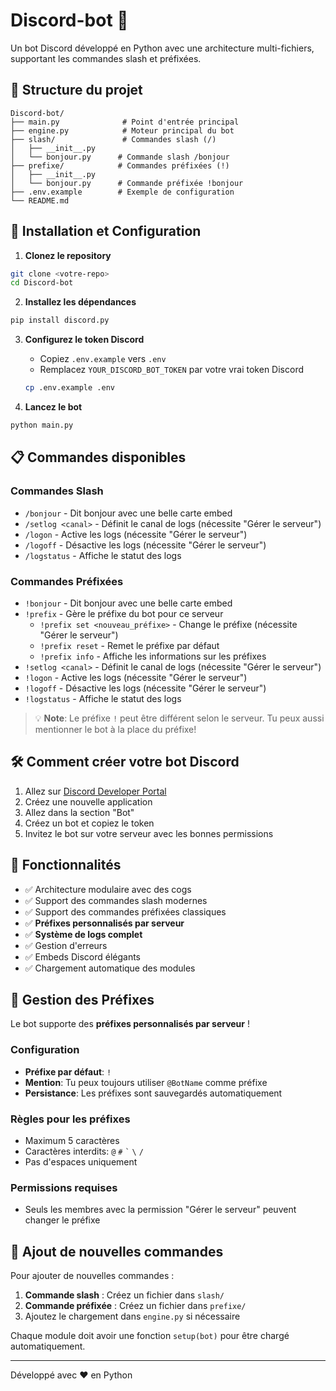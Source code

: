 # Discord-bot 🤖

Un bot Discord développé en Python avec une architecture multi-fichiers, supportant les commandes slash et préfixées.

## 📁 Structure du projet

```
Discord-bot/
├── main.py              # Point d'entrée principal
├── engine.py            # Moteur principal du bot
├── slash/               # Commandes slash (/)
│   ├── __init__.py
│   └── bonjour.py      # Commande slash /bonjour
├── prefixe/            # Commandes préfixées (!)
│   ├── __init__.py
│   └── bonjour.py      # Commande préfixée !bonjour
├── .env.example        # Exemple de configuration
└── README.md
```

## 🚀 Installation et Configuration

1. **Clonez le repository**
```bash
git clone <votre-repo>
cd Discord-bot
```

2. **Installez les dépendances**
```bash
pip install discord.py
```

3. **Configurez le token Discord**
   - Copiez `.env.example` vers `.env`
   - Remplacez `YOUR_DISCORD_BOT_TOKEN` par votre vrai token Discord
   ```bash
   cp .env.example .env
   ```

4. **Lancez le bot**
```bash
python main.py
```

## 📋 Commandes disponibles

### Commandes Slash
- `/bonjour` - Dit bonjour avec une belle carte embed
- `/setlog <canal>` - Définit le canal de logs (nécessite "Gérer le serveur")
- `/logon` - Active les logs (nécessite "Gérer le serveur")
- `/logoff` - Désactive les logs (nécessite "Gérer le serveur")
- `/logstatus` - Affiche le statut des logs

### Commandes Préfixées  
- `!bonjour` - Dit bonjour avec une belle carte embed
- `!prefix` - Gère le préfixe du bot pour ce serveur
  - `!prefix set <nouveau_préfixe>` - Change le préfixe (nécessite "Gérer le serveur")
  - `!prefix reset` - Remet le préfixe par défaut
  - `!prefix info` - Affiche les informations sur les préfixes
- `!setlog <canal>` - Définit le canal de logs (nécessite "Gérer le serveur")
- `!logon` - Active les logs (nécessite "Gérer le serveur")
- `!logoff` - Désactive les logs (nécessite "Gérer le serveur")
- `!logstatus` - Affiche le statut des logs

> 💡 **Note**: Le préfixe `!` peut être différent selon le serveur. Tu peux aussi mentionner le bot à la place du préfixe!

## 🛠️ Comment créer votre bot Discord

1. Allez sur [Discord Developer Portal](https://discord.com/developers/applications)
2. Créez une nouvelle application
3. Allez dans la section "Bot"
4. Créez un bot et copiez le token
5. Invitez le bot sur votre serveur avec les bonnes permissions

## 🔧 Fonctionnalités

- ✅ Architecture modulaire avec des cogs
- ✅ Support des commandes slash modernes
- ✅ Support des commandes préfixées classiques
- ✅ **Préfixes personnalisés par serveur**
- ✅ **Système de logs complet**
- ✅ Gestion d'erreurs
- ✅ Embeds Discord élégants
- ✅ Chargement automatique des modules

## 🎯 Gestion des Préfixes

Le bot supporte des **préfixes personnalisés par serveur** ! 

### Configuration
- **Préfixe par défaut**: `!`
- **Mention**: Tu peux toujours utiliser `@BotName` comme préfixe
- **Persistance**: Les préfixes sont sauvegardés automatiquement

### Règles pour les préfixes
- Maximum 5 caractères
- Caractères interdits: `@` `#` `` ` `` `\` `/`
- Pas d'espaces uniquement

### Permissions requises
- Seuls les membres avec la permission "Gérer le serveur" peuvent changer le préfixe

## 📝 Ajout de nouvelles commandes

Pour ajouter de nouvelles commandes :

1. **Commande slash** : Créez un fichier dans `slash/`
2. **Commande préfixée** : Créez un fichier dans `prefixe/`
3. Ajoutez le chargement dans `engine.py` si nécessaire

Chaque module doit avoir une fonction `setup(bot)` pour être chargé automatiquement.

---

Développé avec ❤️ en Python